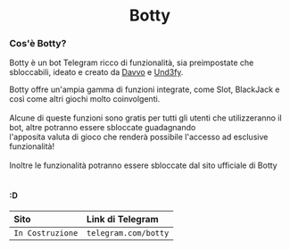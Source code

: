 <h1 align="center">Botty</h1>

<h3 align="left">Cos'è Botty?</h3>
<p align="left">
  Botty è un bot Telegram ricco di funzionalità, sia preimpostate che sbloccabili, ideato e creato da
  <a href="github.com/davvois" align="left" target="_blank">Davvo</a> e
  <a href="github.com/ckbi" align="left" target="_blank">Und3fy</a>.
</p>

<p align="left">
  Botty offre un'ampia gamma di funzioni integrate, come Slot, BlackJack e così come altri giochi molto coinvolgenti. </br></br>
  Alcune di queste funzioni sono gratis per tutti gli utenti che utilizzeranno il bot, altre potranno essere sbloccate guadagnando </br>
  l'apposita valuta di gioco che renderà possibile l'accesso ad esclusive funzionalità! </br></br>
  Inoltre le funzionalità potranno essere sbloccate dal sito ufficiale di Botty </br></br>
</p>

<h4 align="left">:D</h4>

| Sito | Link di Telegram     |
| :-------- | :------- |
| `In Costruzione`      | `telegram.com/botty` |

